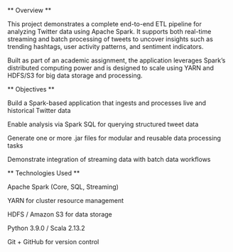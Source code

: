** Overview **


This project demonstrates a complete end-to-end ETL pipeline for analyzing Twitter data using Apache Spark. It supports both real-time streaming and batch processing of tweets to uncover insights such as trending hashtags, user activity patterns, and sentiment indicators.


Built as part of an academic assignment, the application leverages Spark’s distributed computing power and is designed to scale using YARN and HDFS/S3 for big data storage and processing.


** Objectives **


Build a Spark-based application that ingests and processes live and historical Twitter data

Enable analysis via Spark SQL for querying structured tweet data

Generate one or more .jar files for modular and reusable data processing tasks

Demonstrate integration of streaming data with batch data workflows


** Technologies Used **


Apache Spark (Core, SQL, Streaming)

YARN for cluster resource management

HDFS / Amazon S3 for data storage

Python 3.9.0 / Scala 2.13.2

Git + GitHub for version control
